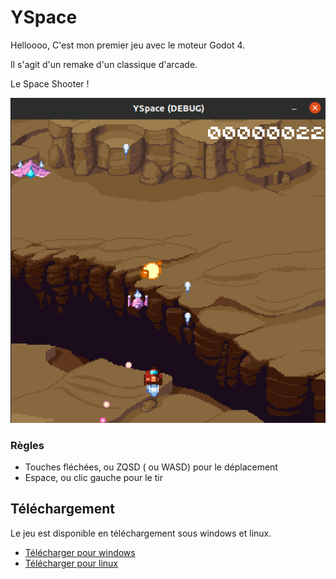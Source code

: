 # YSpace

Helloooo, C'est mon premier jeu avec le moteur Godot 4. 

Il s'agit d'un remake d'un classique d'arcade.

Le Space Shooter ! 

![Snapshot1](./docs/images/snapshot0.png)

### Règles 

- Touches fléchées, ou ZQSD ( ou WASD) pour le déplacement
- Espace, ou clic gauche pour le tir

## Téléchargement

Le jeu est disponible en téléchargement sous windows et linux. 

- [Télécharger pour windows](./export/windows/)
- [Télécharger pour linux](./export/linux/)


